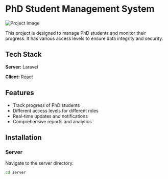 # PhD Student Management System

![Project Image](link-to-your-project-image)

This project is designed to manage PhD students and monitor their progress. It has various access levels to ensure data integrity and security.

## Tech Stack

**Server:** Laravel

**Client:** React

## Features

- Track progress of PhD students
- Different access levels for different roles
- Real-time updates and notifications
- Comprehensive reports and analytics

## Installation 

### Server

Navigate to the server directory:

```bash
cd server